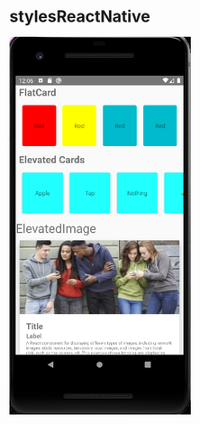 # stylesReactNative

![Styles](https://github.com/swebreza/stylesReactNative/blob/main/image/ScreenshotStyles01.png)
